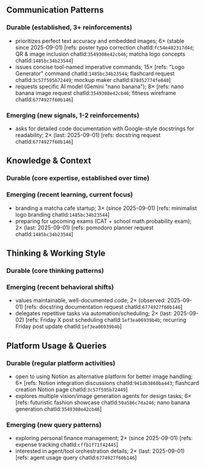 ## Communication Patterns
### Durable (established, 3+ reinforcements)
- prioritizes perfect text accuracy and embedded images; 6× (stable since 2025-09-01) [refs: poster typo correction chatId:`fc54e482317d4d`; QR & image inclusion chatId:`3549308e42cb46`; matcha logo concepts chatId:`1485bc34b23544`]
- issues concise tool-named imperative commands; 15× [refs: "Logo Generator" command chatId:`1485bc34b23544`; flashcard request chatId:`3c57f595b72449`; mockup maker chatId:`878d52774fe040`]
- requests specific AI model (Gemini "nano banana"); 8× [refs: nano banana image request chatId:`3549308e42cb46`; fitness wireframe chatId:`6774927f60b146`]

### Emerging (new signals, 1-2 reinforcements)
- asks for detailed code documentation with Google-style docstrings for readability; 2× (last: 2025-09-01) [refs: docstring request chatId:`6774927f60b146`]

## Knowledge & Context
### Durable (core expertise, established over time)

### Emerging (recent learning, current focus)
- branding a matcha cafe startup; 3× (since 2025-09-01) [refs: minimalist logo branding chatId:`1485bc34b23544`]
- preparing for upcoming exams (CAT + school math probability exam); 2× (last: 2025-09-01) [refs: pomodoro planner request chatId:`1485bc34b23544`]

## Thinking & Working Style
### Durable (core thinking patterns)

### Emerging (recent behavioral shifts)
- values maintainable, well-documented code; 2× (observed: 2025-09-01) [refs: docstring documentation request chatId:`6774927f60b146`]
- delegates repetitive tasks via automation/scheduling; 2× (last: 2025-09-02) [refs: Friday X post scheduling chatId:`1ef3ea06939b4b`; recurring Friday post update chatId:`1ef3ea06939b4b`]

## Platform Usage & Queries
### Durable (regular platform activities)
- open to using Notion as alternative platform for better image handling; 6× [refs: Notion integration discussions chatId:`941db3860ba443`; flashcard creation Notion page chatId:`3c57f595b72449`]
- explores multiple vision/image generation agents for design tasks; 6× [refs: futuristic fashion showcase chatId:`50a586c7da246`; nano banana generation chatId:`3549308e42cb46`]

### Emerging (new query patterns)
- exploring personal finance management; 2× (since 2025-09-01) [refs: expense tracking chatId:`cffb1f71f42445`]
- interested in agent/tool orchestration details; 2× (last: 2025-09-01) [refs: agent usage query chatId:`6774927f60b146`]